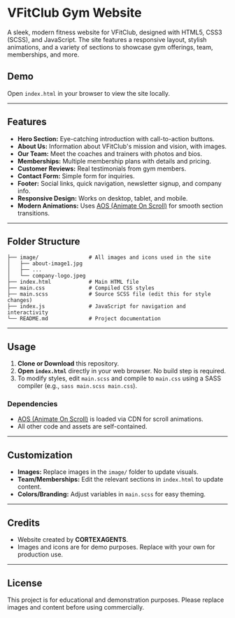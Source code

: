 # VFitClub Gym Website

A sleek, modern fitness website for VFitClub, designed with HTML5, CSS3 (SCSS), and JavaScript. The site features a responsive layout, stylish animations, and a variety of sections to showcase gym offerings, team, memberships, and more.

## Demo
Open `index.html` in your browser to view the site locally.

---

## Features
- **Hero Section:** Eye-catching introduction with call-to-action buttons.
- **About Us:** Information about VFitClub's mission and vision, with images.
- **Our Team:** Meet the coaches and trainers with photos and bios.
- **Memberships:** Multiple membership plans with details and pricing.
- **Customer Reviews:** Real testimonials from gym members.
- **Contact Form:** Simple form for inquiries.
- **Footer:** Social links, quick navigation, newsletter signup, and company info.
- **Responsive Design:** Works on desktop, tablet, and mobile.
- **Modern Animations:** Uses [AOS (Animate On Scroll)](https://michalsnik.github.io/aos/) for smooth section transitions.

---

## Folder Structure
```
├── image/                # All images and icons used in the site
│   ├── about-image1.jpg
│   ├── ...
│   └── company-logo.jpeg
├── index.html            # Main HTML file
├── main.css              # Compiled CSS styles
├── main.scss             # Source SCSS file (edit this for style changes)
├── index.js              # JavaScript for navigation and interactivity
└── README.md             # Project documentation
```

---

## Usage
1. **Clone or Download** this repository.
2. **Open `index.html`** directly in your web browser. No build step is required.
3. To modify styles, edit `main.scss` and compile to `main.css` using a SASS compiler (e.g., `sass main.scss main.css`).

### Dependencies
- [AOS (Animate On Scroll)](https://michalsnik.github.io/aos/) is loaded via CDN for scroll animations.
- All other code and assets are self-contained.

---

## Customization
- **Images:** Replace images in the `image/` folder to update visuals.
- **Team/Memberships:** Edit the relevant sections in `index.html` to update content.
- **Colors/Branding:** Adjust variables in `main.scss` for easy theming.

---

## Credits
- Website created by **CORTEXAGENTS**.
- Images and icons are for demo purposes. Replace with your own for production use.

---

## License
This project is for educational and demonstration purposes. Please replace images and content before using commercially.
